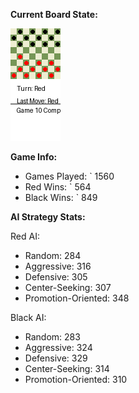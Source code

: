 
**Current Board State:**  
<!-- START_GIF -->
![Checkers Game](./checkers_game.gif)
<!-- END_GIF -->

**Game Info:**  
- Games Played: `<!-- GAMES_PLAYED --> 1560
- Red Wins: `<!-- RED_WINS --> 564
- Black Wins: `<!-- BLACK_WINS --> 849

<!-- AI_STATS -->
**AI Strategy Stats:**

Red AI:
- Random: 284
- Aggressive: 316
- Defensive: 305
- Center-Seeking: 307
- Promotion-Oriented: 348

Black AI:
- Random: 283
- Aggressive: 324
- Defensive: 329
- Center-Seeking: 314
- Promotion-Oriented: 310
